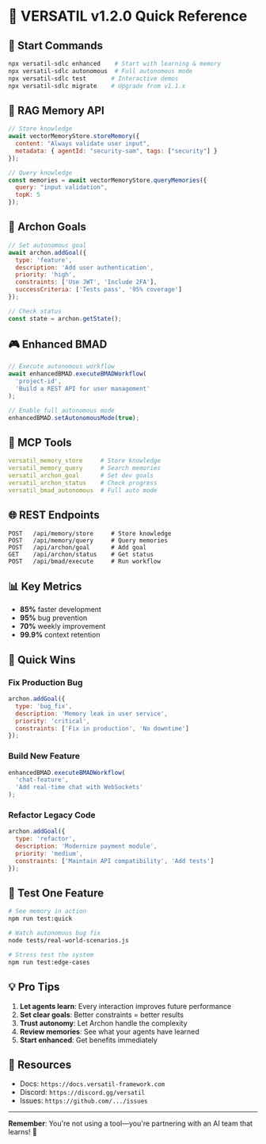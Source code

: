 # 🎯 VERSATIL v1.2.0 Quick Reference

## 🚀 Start Commands
```bash
npx versatil-sdlc enhanced    # Start with learning & memory
npx versatil-sdlc autonomous  # Full autonomous mode
npx versatil-sdlc test       # Interactive demos
npx versatil-sdlc migrate    # Upgrade from v1.1.x
```

## 🧠 RAG Memory API
```javascript
// Store knowledge
await vectorMemoryStore.storeMemory({
  content: "Always validate user input",
  metadata: { agentId: "security-sam", tags: ["security"] }
});

// Query knowledge
const memories = await vectorMemoryStore.queryMemories({
  query: "input validation",
  topK: 5
});
```

## 🤖 Archon Goals
```javascript
// Set autonomous goal
await archon.addGoal({
  type: 'feature',
  description: 'Add user authentication',
  priority: 'high',
  constraints: ['Use JWT', 'Include 2FA'],
  successCriteria: ['Tests pass', '95% coverage']
});

// Check status
const state = archon.getState();
```

## 🎮 Enhanced BMAD
```javascript
// Execute autonomous workflow
await enhancedBMAD.executeBMADWorkflow(
  'project-id',
  'Build a REST API for user management'
);

// Enable full autonomous mode
enhancedBMAD.setAutonomousMode(true);
```

## 📡 MCP Tools
```yaml
versatil_memory_store     # Store knowledge
versatil_memory_query     # Search memories  
versatil_archon_goal      # Set dev goals
versatil_archon_status    # Check progress
versatil_bmad_autonomous  # Full auto mode
```

## 🌐 REST Endpoints
```
POST   /api/memory/store     # Store knowledge
POST   /api/memory/query     # Query memories
POST   /api/archon/goal      # Add goal
GET    /api/archon/status    # Get status
POST   /api/bmad/execute     # Run workflow
```

## 📊 Key Metrics
- **85%** faster development
- **95%** bug prevention  
- **70%** weekly improvement
- **99.9%** context retention

## 🎯 Quick Wins

### Fix Production Bug
```javascript
archon.addGoal({
  type: 'bug_fix',
  description: 'Memory leak in user service',
  priority: 'critical',
  constraints: ['Fix in production', 'No downtime']
});
```

### Build New Feature  
```javascript
enhancedBMAD.executeBMADWorkflow(
  'chat-feature',
  'Add real-time chat with WebSockets'
);
```

### Refactor Legacy Code
```javascript
archon.addGoal({
  type: 'refactor',
  description: 'Modernize payment module',
  priority: 'medium',
  constraints: ['Maintain API compatibility', 'Add tests']
});
```

## 🧪 Test One Feature
```bash
# See memory in action
npm run test:quick

# Watch autonomous bug fix
node tests/real-world-scenarios.js

# Stress test the system
npm run test:edge-cases
```

## 💡 Pro Tips
1. **Let agents learn**: Every interaction improves future performance
2. **Set clear goals**: Better constraints = better results
3. **Trust autonomy**: Let Archon handle the complexity
4. **Review memories**: See what your agents have learned
5. **Start enhanced**: Get benefits immediately

## 🔗 Resources
- Docs: `https://docs.versatil-framework.com`
- Discord: `https://discord.gg/versatil`
- Issues: `https://github.com/.../issues`

---
**Remember**: You're not using a tool—you're partnering with an AI team that learns! 🚀
